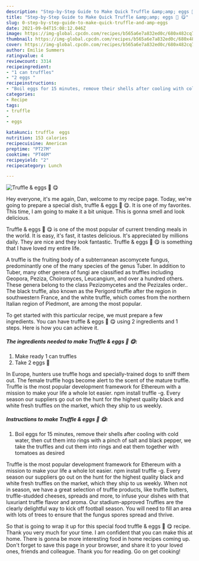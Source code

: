 ```yaml
---
description: "Step-by-Step Guide to Make Quick Truffle &amp;amp; eggs 🥚 😋"
title: "Step-by-Step Guide to Make Quick Truffle &amp;amp; eggs 🥚 😋"
slug: 0-step-by-step-guide-to-make-quick-truffle-and-amp-eggs
date: 2021-09-04T15:08:12.046Z
image: https://img-global.cpcdn.com/recipes/b565a6e7a832ed0c/680x482cq70/truffle-eggs-recipe-main-photo.jpg
thumbnail: https://img-global.cpcdn.com/recipes/b565a6e7a832ed0c/680x482cq70/truffle-eggs-recipe-main-photo.jpg
cover: https://img-global.cpcdn.com/recipes/b565a6e7a832ed0c/680x482cq70/truffle-eggs-recipe-main-photo.jpg
author: Emilie Summers
ratingvalue: 4
reviewcount: 3314
recipeingredient:
- "1 can truffles"
- "2 eggs "
recipeinstructions:
- "Boil eggs for 15 minutes, remove their shells after cooling with cold water, then cut them into rings with a pinch of salt and black pepper, we take the truffles and cut them into rings and eat them together with tomatoes as desired"
categories:
- Recipe
tags:
- truffle
- 
- eggs

katakunci: truffle  eggs 
nutrition: 153 calories
recipecuisine: American
preptime: "PT27M"
cooktime: "PT46M"
recipeyield: "2"
recipecategory: Lunch

---
```



![Truffle &amp; eggs 🥚 😋](https://img-global.cpcdn.com/recipes/b565a6e7a832ed0c/680x482cq70/truffle-eggs-recipe-main-photo.jpg)

Hey everyone, it's me again, Dan, welcome to my recipe page. Today, we're going to prepare a special dish, truffle &amp; eggs 🥚 😋. It is one of my favorites. This time, I am going to make it a bit unique. This is gonna smell and look delicious.

Truffle &amp; eggs 🥚 😋 is one of the most popular of current trending meals in the world. It is easy, it's fast, it tastes delicious. It's appreciated by millions daily. They are nice and they look fantastic. Truffle &amp; eggs 🥚 😋 is something that I have loved my entire life.

A truffle is the fruiting body of a subterranean ascomycete fungus, predominantly one of the many species of the genus Tuber. In addition to Tuber, many other genera of fungi are classified as truffles including Geopora, Peziza, Choiromyces, Leucangium, and over a hundred others. These genera belong to the class Pezizomycetes and the Pezizales order.. The black truffle, also known as the Perigord truffle after the region in southwestern France, and the white truffle, which comes from the northern Italian region of Piedmont, are among the most popular.


To get started with this particular recipe, we must prepare a few ingredients. You can have truffle &amp; eggs 🥚 😋 using 2 ingredients and 1 steps. Here is how you can achieve it.

<!--inarticleads1-->

##### The ingredients needed to make Truffle &amp; eggs 🥚 😋:

1. Make ready 1 can truffles
1. Take 2 eggs 🥚


In Europe, hunters use truffle hogs and specially-trained dogs to sniff them out. The female truffle hogs become alert to the scent of the mature truffle. Truffle is the most popular development framework for Ethereum with a mission to make your life a whole lot easier. npm install truffle -g. Every season our suppliers go out on the hunt for the highest quality black and white fresh truffles on the market, which they ship to us weekly. 

<!--inarticleads2-->

##### Instructions to make Truffle &amp; eggs 🥚 😋:

1. Boil eggs for 15 minutes, remove their shells after cooling with cold water, then cut them into rings with a pinch of salt and black pepper, we take the truffles and cut them into rings and eat them together with tomatoes as desired


Truffle is the most popular development framework for Ethereum with a mission to make your life a whole lot easier. npm install truffle -g. Every season our suppliers go out on the hunt for the highest quality black and white fresh truffles on the market, which they ship to us weekly. When not in season, we have a great selection of truffle products, like truffle butters, truffle-studded cheeses, spreads and more, to infuse your dishes with that luxuriant truffle flavor and aroma. Our stadium-approved Truffles are the clearly delightful way to kick off football season. You will need to fill an area with lots of trees to ensure that the fungus spores spread and thrive. 

So that is going to wrap it up for this special food truffle &amp; eggs 🥚 😋 recipe. Thank you very much for your time. I am confident that you can make this at home. There is gonna be more interesting food in home recipes coming up. Don't forget to save this page in your browser, and share it to your loved ones, friends and colleague. Thank you for reading. Go on get cooking!
